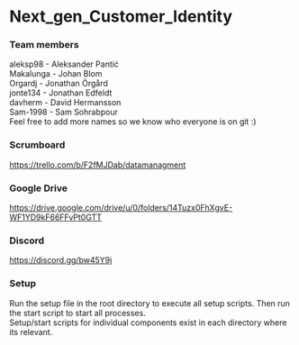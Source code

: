 # Next_gen_Customer_Identity


### Team members
aleksp98 - Aleksander Pantić\
Makalunga - Johan Blom\
Orgardj - Jonathan Örgård\
jonte134 - Jonathan Edfeldt\
davherm - David Hermansson\
Sam-1998 - Sam Sohrabpour\
Feel free to add more names so we know who everyone is on git :)


### Scrumboard
https://trello.com/b/F2fMJDab/datamanagment


### Google Drive
https://drive.google.com/drive/u/0/folders/14Tuzx0FhXgvE-WF1YD9kF66FFvPt0GTT


### Discord
https://discord.gg/bw45Y9j


### Setup
Run the setup file in the root directory to execute all setup scripts. Then run the start script to start all processes. \
Setup/start scripts for individual components exist in each directory where its relevant.
